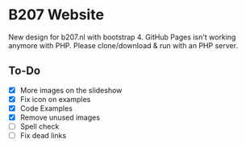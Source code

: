 # B207 Website

New design for b207.nl with bootstrap 4.
GitHub Pages isn't working anymore with PHP.
Please clone/download & run with an PHP server.

## To-Do

- [x] More images on the slideshow
- [x] Fix icon on examples
- [x] Code Examples
- [x] Remove unused images
- [ ] Spell check
- [ ] Fix dead links
